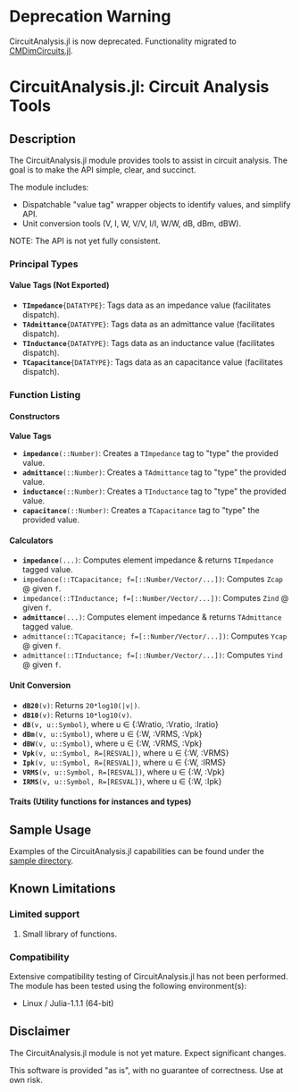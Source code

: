 # Deprecation Warning

CircuitAnalysis.jl is now deprecated. Functionality migrated to [CMDimCircuits.jl](https://github.com/ma-laforge/CMDimCircuits.jl).

# CircuitAnalysis.jl: Circuit Analysis Tools

## Description

The CircuitAnalysis.jl module provides tools to assist in circuit analysis.  The goal is to make the API simple, clear, and succinct.

The module includes:

 - Dispatchable "value tag" wrapper objects to identify values, and simplify API.
 - Unit conversion tools (V, I, W, V/V, I/I, W/W, dB, dBm, dBW).

NOTE: The API is not yet fully consistent.

### Principal Types

#### Value Tags (Not Exported)

 - **`TImpedance`**`{DATATYPE}`: Tags data as an impedance value (facilitates dispatch).
 - **`TAdmittance`**`{DATATYPE}`: Tags data as an admittance value (facilitates dispatch).
 - **`TInductance`**`{DATATYPE}`: Tags data as an inductance value (facilitates dispatch).
 - **`TCapacitance`**`{DATATYPE}`: Tags data as an capacitance value (facilitates dispatch).

### Function Listing

#### Constructors

**Value Tags**

 - **`impedance`**`(::Number)`: Creates a `TImpedance` tag to "type" the provided value.
 - **`admittance`**`(::Number)`: Creates a `TAdmittance` tag to "type" the provided value.
 - **`inductance`**`(::Number)`: Creates a `TInductance` tag to "type" the provided value.
 - **`capacitance`**`(::Number)`: Creates a `TCapacitance` tag to "type" the provided value.

#### Calculators

 - **`impedance`**`(...)`: Computes element impedance & returns `TImpedance` tagged value.
  - `impedance(::TCapacitance; f=[::Number/Vector/...])`: Computes `Zcap` @ given `f`.
  - `impedance(::TInductance; f=[::Number/Vector/...])`: Computes `Zind` @ given `f`.
 - **`admittance`**`(...)`: Computes element impedance & returns `TAdmittance` tagged value.
  - `admittance(::TCapacitance; f=[::Number/Vector/...])`: Computes `Ycap` @ given `f`.
  - `admittance(::TInductance; f=[::Number/Vector/...])`: Computes `Yind` @ given `f`.

#### Unit Conversion

 - **`dB20`**`(v)`: Returns `20*log10(|v|)`.
 - **`dB10`**`(v)`: Returns `10*log10(v)`.
 - **`dB`**`(v, u::Symbol)`, where u &isin; {:Wratio, :Vratio, :Iratio}
 - **`dBm`**`(v, u::Symbol)`, where u &isin; {:W, :VRMS, :Vpk}
 - **`dBW`**`(v, u::Symbol)`, where u &isin; {:W, :VRMS, :Vpk}
 - **`Vpk`**`(v, u::Symbol, R=[RESVAL])`, where u &isin; {:W, :VRMS}
 - **`Ipk`**`(v, u::Symbol, R=[RESVAL])`, where u &isin; {:W, :IRMS}
 - **`VRMS`**`(v, u::Symbol, R=[RESVAL])`, where u &isin; {:W, :Vpk}
 - **`IRMS`**`(v, u::Symbol, R=[RESVAL])`, where u &isin; {:W, :Ipk}

#### Traits (Utility functions for instances and types)

<a name="SampleUsage"></a>
## Sample Usage

Examples of the CircuitAnalysis.jl capabilities can be found under the [sample directory](sample/).

## Known Limitations

### Limited support

 1. Small library of functions.

### Compatibility

Extensive compatibility testing of CircuitAnalysis.jl has not been performed.  The module has been tested using the following environment(s):

 - Linux / Julia-1.1.1 (64-bit)

## Disclaimer

The CircuitAnalysis.jl module is not yet mature.  Expect significant changes.

This software is provided "as is", with no guarantee of correctness.  Use at own risk.
